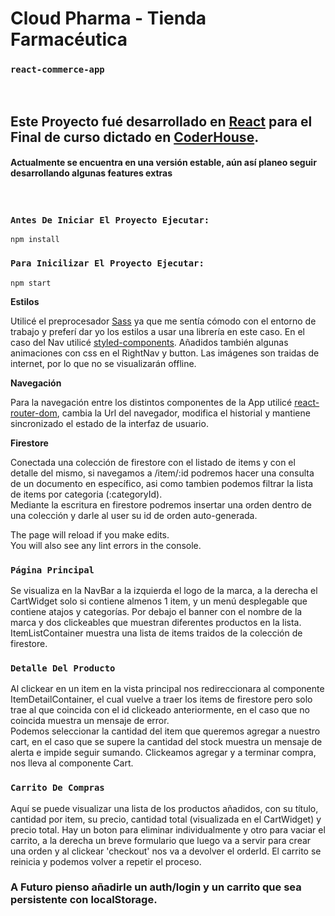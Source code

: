 # Cloud Pharma - Tienda Farmacéutica
### `react-commerce-app`
<br />



## Este Proyecto fué desarrollado en [React](https://es.reactjs.org/) para el Final de curso dictado en [CoderHouse](https://www.coderhouse.com/).  
#### Actualmente se encuentra en una versión estable, aún así planeo seguir desarrollando algunas features extras
<br/>

### `Antes De Iniciar El Proyecto Ejecutar:`
```
npm install
```
### `Para Inicilizar El Proyecto Ejecutar:`
```
npm start
```
**Estilos**

Utilicé el preprocesador [Sass](https://create-react-app.dev/docs/adding-a-sass-stylesheet/) ya que me sentía cómodo con el entorno de trabajo y preferí dar yo los estilos a usar una librería en este caso. En el caso del Nav utilicé [styled-components](https://styled-components.com/). Añadidos también algunas animaciones con css en el RightNav y button. Las imágenes son traidas de internet, por lo que no se visualizarán offline.

**Navegación**

Para la navegación entre los distintos componentes de la App utilicé [react-router-dom](https://reactrouter.com/web/guides/quick-start), cambia la Url del navegador, modifica el historial y mantiene sincronizado el estado de la interfaz de usuario.

**Firestore**

Conectada una colección de firestore con el listado de items y con el detalle del mismo, si navegamos a /item/:id podremos hacer una consulta de un documento en específico, asi como tambien podemos filtrar la lista de items por categoria (:categoryId).<br />Mediante la escritura en firestore podremos insertar una orden dentro de una colección y darle al user su id de orden auto-generada.



The page will reload if you make edits.<br />
You will also see any lint errors in the console.

### `Página Principal`

Se visualiza en la NavBar a la izquierda el logo de la marca, a la derecha el CartWidget solo si contiene almenos 1 item, y un menú desplegable que contiene atajos y categorías. Por debajo el banner con el nombre de la marca y dos clickeables que muestran diferentes productos en la lista.<br />
ItemListContainer muestra una lista de items traidos de la colección de firestore.

### `Detalle Del Producto`

Al clickear en un item en la vista principal nos redireccionara al componente ItemDetailContainer, el cual vuelve a traer los items de firestore pero solo trae al que coincida con el id clickeado anteriormente, en el caso que no coincida muestra un mensaje de error.<br/>
Podemos seleccionar la cantidad del item que queremos agregar a nuestro cart, en el caso que se supere la cantidad del stock muestra un mensaje de alerta e impide seguir sumando. Clickeamos agregar y a terminar compra, nos lleva al componente Cart.

### `Carrito De Compras`

Aquí se puede visualizar una lista de los productos añadidos, con su título, cantidad por item, su precio, cantidad total (visualizada en el CartWidget) y precio total. Hay un boton para eliminar individualmente y otro para vaciar el carrito, a la derecha un breve formulario que luego va a servir para crear una orden y al clickear 'checkout' nos va a devolver el orderId. El carrito se reinicia y podemos volver a repetir el proceso.

### A Futuro pienso añadirle un auth/login y un carrito que sea persistente con localStorage.

<br/>

